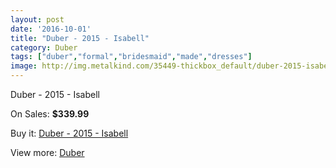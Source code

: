 ```yaml
---
layout: post
date: '2016-10-01'
title: "Duber - 2015 - Isabell"
category: Duber
tags: ["duber","formal","bridesmaid","made","dresses"]
image: http://img.metalkind.com/35449-thickbox_default/duber-2015-isabell.jpg
---
```

Duber - 2015 - Isabell

On Sales: **$339.99**
<a href="https://www.metalkind.com/en/duber/11394-duber-2015-isabell.html"><amp-img layout="responsive" width="600" height="600" src="//img.metalkind.com/35449-thickbox_default/duber-2015-isabell.jpg" alt="Duber - 2015 - Isabell 0" /></a>
<a href="https://www.metalkind.com/en/duber/11394-duber-2015-isabell.html"><amp-img layout="responsive" width="600" height="600" src="//img.metalkind.com/35451-thickbox_default/duber-2015-isabell.jpg" alt="Duber - 2015 - Isabell 1" /></a>

Buy it: [Duber - 2015 - Isabell](https://www.metalkind.com/en/duber/11394-duber-2015-isabell.html "Duber - 2015 - Isabell")

View more: [Duber](https://www.metalkind.com/en/134-duber "Duber")